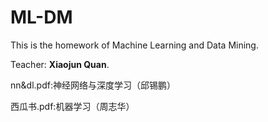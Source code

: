 # ML-DM
This is the homework of Machine Learning and Data Mining.

Teacher: **Xiaojun Quan**.

nn&dl.pdf:神经网络与深度学习（邱锡鹏）

西瓜书.pdf:机器学习（周志华）
